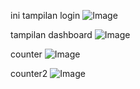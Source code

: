 ini tampilan login
![Image](https://github.com/user-attachments/assets/9be53661-7a88-4a68-8731-cedc875e8b96)

tampilan dashboard
![Image](https://github.com/user-attachments/assets/5a3d6481-9cac-4143-8266-246b4e590e1b)

counter
![Image](https://github.com/user-attachments/assets/c5ba3998-daa1-4153-981d-bd30478e08b3)

counter2
![Image](https://github.com/user-attachments/assets/d7d318ef-1a4c-4086-9003-b2213d6b7ae2)
